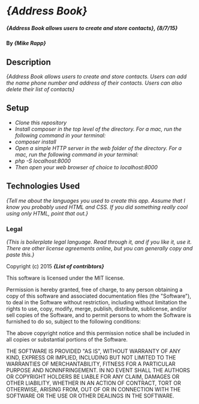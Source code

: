 # _{Address Book}_

##### _{Address Book allows users to create and store contacts}, {8/7/15}_

#### By _**{Mike Rapp}**_

## Description

_{Address Book allows users to create and store contacts. Users can add the name phone number and address of their contacts. Users can also delete their list of contacts}_

## Setup

* _Clone this repository_
* _Install composer in the top level of the directory. For a mac, run the following command in your terminal:_
* _composer install_
* _Open a simple HTTP server in the web folder of the directory. For a mac, run the following command in your terminal:_
* _php -S localhost:8000_
* _Then open your web browser of choice to localhost:8000_

## Technologies Used

_{Tell me about the languages you used to create this app. Assume that I know you probably used HTML and CSS. If you did something really cool using only HTML, point that out.}_

### Legal

*{This is boilerplate legal language. Read through it, and if you like it, use it. There are other license agreements online, but you can generally copy and paste this.}*

Copyright (c) 2015 **_{List of contribtors}_**

This software is licensed under the MIT license.

Permission is hereby granted, free of charge, to any person obtaining a copy
of this software and associated documentation files (the "Software"), to deal
in the Software without restriction, including without limitation the rights
to use, copy, modify, merge, publish, distribute, sublicense, and/or sell
copies of the Software, and to permit persons to whom the Software is
furnished to do so, subject to the following conditions:

The above copyright notice and this permission notice shall be included in
all copies or substantial portions of the Software.

THE SOFTWARE IS PROVIDED "AS IS", WITHOUT WARRANTY OF ANY KIND, EXPRESS OR
IMPLIED, INCLUDING BUT NOT LIMITED TO THE WARRANTIES OF MERCHANTABILITY,
FITNESS FOR A PARTICULAR PURPOSE AND NONINFRINGEMENT. IN NO EVENT SHALL THE
AUTHORS OR COPYRIGHT HOLDERS BE LIABLE FOR ANY CLAIM, DAMAGES OR OTHER
LIABILITY, WHETHER IN AN ACTION OF CONTRACT, TORT OR OTHERWISE, ARISING FROM,
OUT OF OR IN CONNECTION WITH THE SOFTWARE OR THE USE OR OTHER DEALINGS IN
THE SOFTWARE.

